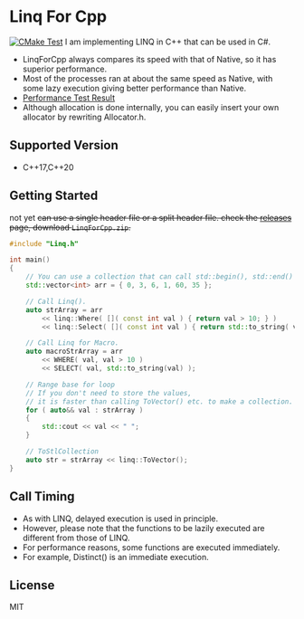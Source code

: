 # Linq For Cpp
[![CMake Test](https://github.com/harayuu9/LinqForCpp/actions/workflows/build_test.yml/badge.svg)](https://github.com/harayuu9/LinqForCpp/actions/workflows/build_test.yml)
 I am implementing LINQ in C++ that can be used in C#.
* LinqForCpp always compares its speed with that of Native, so it has superior performance.
* Most of the processes ran at about the same speed as Native, with some lazy execution giving better performance than Native.
* [Performance Test Result](https://harayuu9.github.io/LinqForCpp/)
* Although allocation is done internally, you can easily insert your own allocator by rewriting Allocator.h.

## Supported Version
* C++17,C++20

## Getting Started
not yet
~~can use a single header file or a split header file.
check the [releases](https://github.com/harayuu9/LinqForCpp/releases) page, download `LinqForCpp.zip`.~~

```cpp
#include "Linq.h"

int main()
{
    // You can use a collection that can call std::begin(), std::end()
    std::vector<int> arr = { 0, 3, 6, 1, 60, 35 };

    // Call Linq().
    auto strArray = arr
        << linq::Where( []( const int val ) { return val > 10; } )
        << linq::Select( []( const int val ) { return std::to_string( val ); } );

    // Call Linq for Macro.
    auto macroStrArray = arr
        << WHERE( val, val > 10 )
        << SELECT( val, std::to_string(val) );

    // Range base for loop
    // If you don't need to store the values, 
    // it is faster than calling ToVector() etc. to make a collection.
    for ( auto&& val : strArray )
    {
        std::cout << val << " ";
    }

    // ToStlCollection
    auto str = strArray << linq::ToVector();
}
```

## Call Timing
* As with LINQ, delayed execution is used in principle.
* However, please note that the functions to be lazily executed are different from those of LINQ.
* For performance reasons, some functions are executed immediately.
* For example, Distinct() is an immediate execution.

## License
MIT
